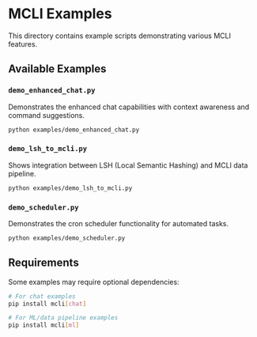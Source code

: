 # MCLI Examples

This directory contains example scripts demonstrating various MCLI features.

## Available Examples

### `demo_enhanced_chat.py`
Demonstrates the enhanced chat capabilities with context awareness and command suggestions.

```bash
python examples/demo_enhanced_chat.py
```

### `demo_lsh_to_mcli.py`
Shows integration between LSH (Local Semantic Hashing) and MCLI data pipeline.

```bash
python examples/demo_lsh_to_mcli.py
```

### `demo_scheduler.py`
Demonstrates the cron scheduler functionality for automated tasks.

```bash
python examples/demo_scheduler.py
```

## Requirements

Some examples may require optional dependencies:

```bash
# For chat examples
pip install mcli[chat]

# For ML/data pipeline examples
pip install mcli[ml]
```
